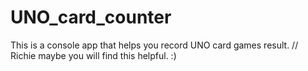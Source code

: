 # UNO_card_counter
This is a console app that helps you record UNO card games result. 
// Richie maybe you will find this helpful. :)
